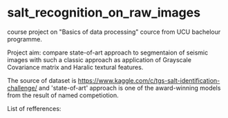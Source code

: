 # salt_recognition_on_raw_images
course project on "Basics of data processing" cource from UCU bachelour programme. 


Project aim: compare state-of-art approach to segmentaion of seismic images with such a classic approach as application of Grayscale Covariance matrix and Haralic textural features.

The source of dataset is https://www.kaggle.com/c/tgs-salt-identification-challenge/ and 'state-of-art' approach is one of the award-winning models from the result of named competiotion.

List of refferences:
